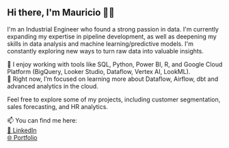 ## Hi there, I'm Mauricio 👋🏼

I'm an Industrial Engineer who found a strong passion in data. I'm currently expanding my expertise in pipeline development, as well as deepening my skills in data analysis and machine learning/predictive models. I'm constantly exploring new ways to turn raw data into valuable insights.

💼 I enjoy working with tools like SQL, Python, Power BI, R, and Google Cloud Platform (BigQuery, Looker Studio, Dataflow, Vertex AI, LookML).  
🌱 Right now, I’m focused on learning more about Dataflow, Airflow, dbt and advanced analytics in the cloud.

Feel free to explore some of my projects, including customer segmentation, sales forecasting, and HR analytics.

📫 You can find me here:  
[🔗 LinkedIn](https://www.linkedin.com/in/mauricio-rostagno/)  
[🌐 Portfolio](https://mauriciorostagno.github.io/portfolio/)
